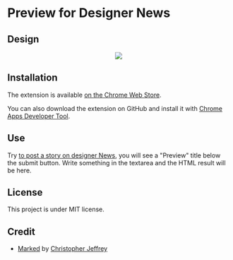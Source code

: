 # Preview for Designer News
## Design
<p align="center">
<img src="http://i.imgur.com/d8m1YiS.png">
</p>

## Installation
The extension is available [on the Chrome Web Store](https://chrome.google.com/webstore/detail/preview-for-designer-news/odgbkpnicjkiefchhoeconpjbpcnobeb).

You can also download the extension on GitHub and install it with [Chrome Apps Developer Tool](https://chrome.google.com/webstore/detail/chrome-apps-extensions-de/ohmmkhmmmpcnpikjeljgnaoabkaalbgc/details).

## Use
Try [to post a story on designer News](https://news.layervault.com/submit), you will see a "Preview" title below the submit button. Write something in the textarea and the HTML result will be here.

## License
This project is under MIT license.

## Credit
* [Marked](https://github.com/chjj/marked) by [Christopher Jeffrey](https://github.com/chjj)
